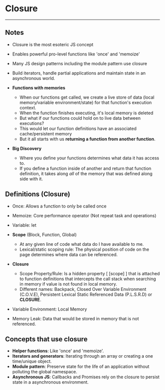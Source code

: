 # Closure
---
## Notes
- Closure is the most esoteric JS concept
- Enables powerful pro-level functions like 'once' and 'memoize'
- Many JS design patterns including the module pattern use closure
- Build iterators, handle partial applications and maintain state in an asynchronous world.
  
- **Functions with memories**
  - When our functions get called, we create a live store of data (local memory/variable environment/state) for that function's execution context.
  - When the function finishes executing, it's local memory is deleted
  - But what if our functions could hold on to live data between executions?
  - This would let our function definitions have an associated cache/persistent memory
  - But it all starts with us **returning a function from another function**.
- **Big Discovery**
  - Where you define your functions determines what data it has access to.
  - If you define a function inside of another and return that function definition, it takes along *all* of the memory that was defined along side with it.

## Definitions (Closure)
- Once: Allows a function to only be called once
- Memoize: Core performance operator (Not repeat task and operations)
- Variable: let
  
- **Scope** (Block, Function, Global)
  - At any given line of code what data do I have available to me.
  - Lexical/static scoping rule: The physical position of code on the page determines where data can be referenced.
- **Closure**
  - Scope Property/Rule: Is a hidden property [ [scope] ]  that is attached to function definitions that intercepts the call stack when searching in memory if value is not found in local memory.
  - Different names: Backpack, Closed Over Variable Environment (C.O.V.E), Persistent Lexical Static Referenced Data (P.L.S.R.D) or **CLOSURE**.
  
- Variable Environment: Local Memory
- Memory Leak: Data that would be stored in memory that is not referenced.

## Concepts that use closure
- **Helper functions**: Like 'once' and 'memoize'.
- **Iterators and generators**: Iterating through an array or creating a one time/unique object.
- **Module pattern**: Preserve state for the life of an application without polluting the global namespace.
- **Asynchronous JS**: Callbacks and Promises rely on the closure to persist state in a asynchronous environment.